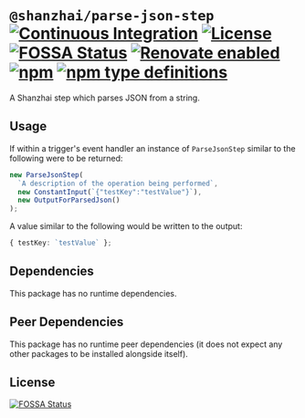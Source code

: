 # `@shanzhai/parse-json-step` [![Continuous Integration](https://github.com/jameswilddev/shanzhai/workflows/Continuous%20Integration/badge.svg)](https://github.com/jameswilddev/shanzhai/actions) [![License](https://img.shields.io/github/license/jameswilddev/shanzhai.svg)](https://github.com/jameswilddev/shanzhai/blob/master/license) [![FOSSA Status](https://app.fossa.io/api/projects/git%2Bgithub.com%2Fjameswilddev%2Fshanzhai.svg?type=shield)](https://app.fossa.io/projects/git%2Bgithub.com%2Fjameswilddev%2Fshanzhai?ref=badge_shield) [![Renovate enabled](https://img.shields.io/badge/renovate-enabled-brightgreen.svg)](https://renovatebot.com/) [![npm](https://img.shields.io/npm/v/@shanzhai/parse-json-step.svg)](https://www.npmjs.com/package/@shanzhai/parse-json-step) [![npm type definitions](https://img.shields.io/npm/types/@shanzhai/parse-json-step.svg)](https://www.npmjs.com/package/@shanzhai/parse-json-step)

A Shanzhai step which parses JSON from a string.

## Usage

If within a trigger's event handler an instance of `ParseJsonStep` similar to the
following were to be returned:

```typescript
new ParseJsonStep(
  `A description of the operation being performed`,
  new ConstantInput(`{"testKey":"testValue"}`),
  new OutputForParsedJson()
);
```

A value similar to the following would be written to the output:

```typescript
{ testKey: `testValue` };
```

## Dependencies

This package has no runtime dependencies.

## Peer Dependencies

This package has no runtime peer dependencies (it does not expect any other packages to be installed alongside itself).

## License

[![FOSSA Status](https://app.fossa.io/api/projects/git%2Bgithub.com%2Fjameswilddev%2Fshanzhai.svg?type=large)](https://app.fossa.io/projects/git%2Bgithub.com%2Fjameswilddev%2Fshanzhai?ref=badge_large)
